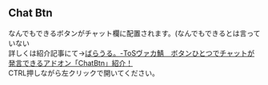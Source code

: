 ## Chat Btn 
なんでもできるボタンがチャット欄に配置されます。(なんでもできるとは言っていない  
詳しくは紹介記事にて→[ばらうる。-ToSヴァカ鯖　ボタンひとつでチャットが発言できるアドオン「ChatBtn」紹介！](http://uruchi.blog51.fc2.com/blog-entry-808.html)  
CTRL押しながら左クリックで開いてください。
